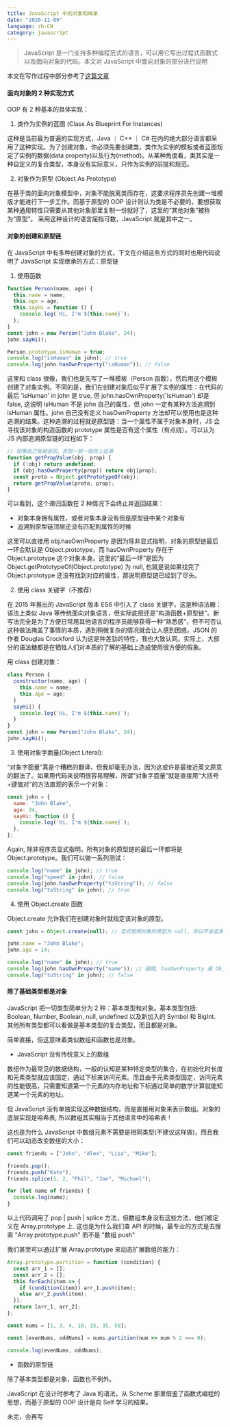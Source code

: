 ```yaml
---
title: JavaScript 中的对象和继承
date: "2020-11-09"
language: zh-CN
category: javascript
---
```


> JavaScript 是一门支持多种编程范式的语言，可以用它写出过程式函数式以及面向对象的代码。本文对 JavaScript 中面向对象的部分进行说明

本文在写作过程中部分参考了[这篇文章](https://codeburst.io/how-to-do-object-oriented-programming-the-right-way-1339c1a25286)

#### 面向对象的 2 种实现方式

OOP 有 2 种基本的具体实现：

1. 类作为实例的蓝图 (Class As Blueprint For Instances)

这种是当前最为普遍的实现方式，Java ｜ C++ ｜ C# 在内的绝大部分语言都采用了这种实现。为了创建对象，你必须先要创建类，类作为实例的模板或者蓝图规定了实例的数据(data property)以及行为(method)。从某种角度看，类其实是一种自定义的复合类型，本身没有实际意义，只作为实例的前提和规范。

2. 对象作为原型 (Object As Prototype)

在基于类的面向对象模型中，对象不能脱离类而存在，这要求程序员先创建一堆模版才能进行下一步工作。而基于原型的 OOP 设计则认为类是不必要的，要想获取某种通用特性只需要从其他对象那里复制一份就好了，这里的“其他对象”被称为“原型”。 采用这种设计的语言屈指可数，JavaScript 就是其中之一。

#### 对象的创建和原型链

在 JavaScript 中有多种创建对象的方式，下文在介绍这些方式的同时也用代码说明了 JavaScript 实现继承的方式：原型链

1. 使用函数

```javascript
function Person(name, age) {
  this.name = name;
  this.age = age;
  this.sayHi = function () {
    console.log(`Hi, I'm ${this.name}`);
  };
}
const john = new Person("John Blake", 24);
john.sayHi();

Person.prototype.isHuman = true;
console.log("isHuman" in john); // true
console.log(john.hasOwnProperty("isHuman")); // false
```

这里和 class 很像，我们也是先写了一堆模板（Person 函数），然后用这个模板创建了对象实例。不同的是，我们在创建对象后似乎扩展了实例的属性：在代码的最后 'isHuman' in john 是 true, 但 john.hasOwnProperty('isHuman') 却是 false, 这说明 isHuman 不是 john 自己的属性，但 john 一定有某种方法追溯到 isHuman 属性。john 自己没有定义 hasOwnProperty 方法却可以使用也是这种追溯的结果。这种追溯的过程就是原型链：当一个属性不属于对象本身时，JS 会寻找该对象的构造函数的 prototype 属性是否有这个属性（有点绕）。可以认为 JS 内部追溯原型链的过程如下：

```javascript
// 如果自己有就返回，否则一层一层向上追溯
function getPropValue(obj, prop) {
  if (!obj) return undefined;
  if (obj.hasOwnProperty(prop)) return obj[prop];
  const proto = Object.getPrototypeOf(obj);
  return getPropValue(proto, prop);
}
```

可以看到，这个递归函数在 2 种情况下会终止并返回结果：

- 对象本身拥有属性，或者对象本身没有但是原型链中某个对象有
- 追溯到原型链顶层还没有匹配到属性的时候

这里可以直接用 obj.hasOwnProperty 是因为除非显式指明，对象的原型链最后一环会默认是 Object.prototype，而 hasOwnProperty 存在于 Object.prototype 这个对象本身。这里的“最后一环”是因为 Object.getPrototypeOf(Object.prototype) 为 null, 也就是说如果找完了 Object.prototype 还没有找到对应的属性，那说明原型链已经到了尽头。

2. 使用 class 关键字（不推荐）

在 2015 年推出的 JavaScript 版本 ES6 中引入了 class 关键字，这是种语法糖：语法上类似 Java 等传统面向对象语言，但实际底层还是"构造函数+原型链"。新写法完全是为了方便日常用其他语言的程序员能够获得一种“熟悉感”，但不可否认这种做法掩盖了事情的本质，遇到稍微复杂的情况就会让人感到困惑。JSON 的作者 Douglas Crockford 认为这是种差劲的特性，我也大致认同。实际上，大部分的语法糖都是在牺牲人们对本质的了解的基础上造成使用很方便的假象。

用 class 创建对象：

```javascript
class Person {
  constructor(name, age) {
    this.name = name;
    this.age = age;
  }
  sayHi() {
    console.log(`Hi, I'm ${this.name}`);
  }
}
const john = new Person("John Blake", 24);
john.sayHi();
```

3. 使用对象字面量(Object Literal):

“对象字面量”真是个糟糕的翻译，但我却毫无办法，因为这或许是最接近英文原意的翻法了。如果用代码来说明很容易理解，所谓“对象字面量”就是直接用“大括号+键值对”的方法直观的表示一个对象：

```javascript
const john = {
  name: "John Blake",
  age: 24,
  sayHi: function () {
    console.log(`Hi, I'm ${this.name}`);
  },
};
```

Again, 除非程序员显式指明，所有对象的原型链的最后一环都将是 Object.prototype。我们可以做一系列测试：

```javascript
console.log("name" in john); // true
console.log("speed" in john); // false
console.log(john.hasOwnProperty("toString")); // false
console.log("toString" in john); // true
```

4. 使用 Object.create 函数

Object.create 允许我们在创建对象时就指定该对象的原型。

```javascript
const john = Object.create(null); // 显式指明对象的原型为 null, 所以不会追溯到 Object.prototype

john.name = "John Blake";
john.age = 14;

console.log("name" in john); // true
console.log(john.hasOwnProperty("name")); // 报错, hasOwnProperty 是 Object.prototype 的方法, john 不能追溯到 Object.prototype
console.log("toString" in john); // false
```

#### 除了基础类型都是对象

JavaScript 把一切类型简单分为 2 种：基本类型和对象。基本类型包括: Boolean, Number, Boolean, null, undefined 以及新加入的 Symbol 和 BigInt. 其他所有类型都可以看做是基本类型的复合类型，而且都是对象。

简单直接，但这意味着类似数组和函数也是对象。

- JavaScript 没有传统意义上的数组

数组作为最常见的数据结构，一般的认知是某种特定类型的集合，在初始化时长度和元素类型就应该固定，通过下标来访问元素。而且由于元素类型固定，访问元素的性能很高，只需要知道第一个元素的内存地址和下标通过简单的数学计算就能知道某一个元素的地址。

但 JavaScript 没有单独实现这种数据结构，而是直接用对象来表示数组。对象的底层实现是哈希表, 所以数组其实相当于其他语言中的哈希表！

这也是为什么 JavaScript 中数组元素不需要是相同类型(不建议这样做)，而且我们可以动态改变数组的大小：

```javascript
const friends = ["John", "Alex", "Lisa", "Mike"];

friends.pop();
friends.push("Kate");
friends.splice(1, 2, "Phil", "Joe", "Michael");

for (let name of friends) {
  console.log(name);
}
```

以上代码调用了 pop | push | splice 方法，但数组本身没有这些方法，他们被定义在 Array.prototype 上. 这也是为什么我们查 API 的时候，最专业的方式是去搜索 "Array.prototype.push" 而不是 "数组 push"

我们甚至可以通过扩展 Array.prototype 来动态扩展数组的能力：

```javascript
Array.prototype.partition = function (condition) {
  const arr_1 = [];
  const arr_2 = [];
  this.forEach(item => {
    if (condition(item)) arr_1.push(item);
    else arr_2.push(item);
  });
  return [arr_1, arr_2];
};

const nums = [1, 3, 4, 10, 15, 35, 50];

const [evenNums, oddNums] = nums.partition(num => num % 2 === 0);

console.log(evenNums, oddNums);
```

- 函数的原型链

除了基本类型都是对象，函数也不例外。

JavaScript 在设计时参考了 Java 的语法，从 Scheme 那里借鉴了函数式编程的思想，而基于原型的 OOP 设计是向 Self 学习的结果。

未完，会再写
